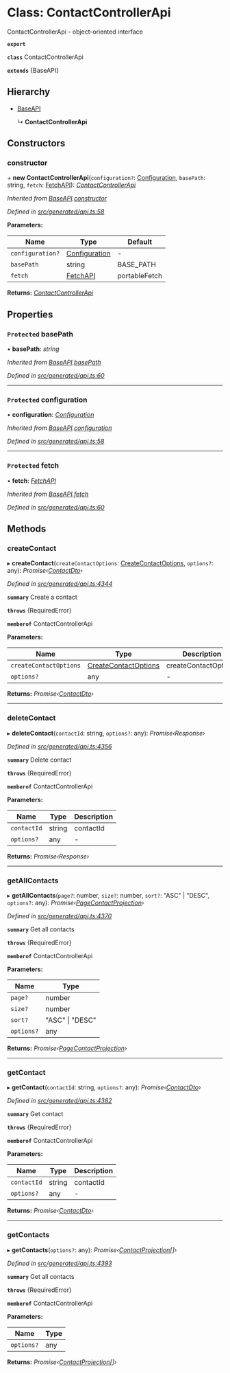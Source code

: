 # Class: ContactControllerApi

ContactControllerApi - object-oriented interface

**`export`** 

**`class`** ContactControllerApi

**`extends`** {BaseAPI}

## Hierarchy

* [BaseAPI](_generated_api_.baseapi.md)

  ↳ **ContactControllerApi**

## Constructors

###  constructor

\+ **new ContactControllerApi**(`configuration?`: [Configuration](_generated_configuration_.configuration.md), `basePath`: string, `fetch`: [FetchAPI](../interfaces/_generated_api_.fetchapi.md)): *[ContactControllerApi](_generated_api_.contactcontrollerapi.md)*

*Inherited from [BaseAPI](_generated_api_.baseapi.md).[constructor](_generated_api_.baseapi.md#constructor)*

*Defined in [src/generated/api.ts:58](https://github.com/mailslurp/mailslurp-client-ts-js/blob/c5d4ad1/src/generated/api.ts#L58)*

**Parameters:**

Name | Type | Default |
------ | ------ | ------ |
`configuration?` | [Configuration](_generated_configuration_.configuration.md) | - |
`basePath` | string |  BASE_PATH |
`fetch` | [FetchAPI](../interfaces/_generated_api_.fetchapi.md) |  portableFetch |

**Returns:** *[ContactControllerApi](_generated_api_.contactcontrollerapi.md)*

## Properties

### `Protected` basePath

• **basePath**: *string*

*Inherited from [BaseAPI](_generated_api_.baseapi.md).[basePath](_generated_api_.baseapi.md#protected-basepath)*

*Defined in [src/generated/api.ts:60](https://github.com/mailslurp/mailslurp-client-ts-js/blob/c5d4ad1/src/generated/api.ts#L60)*

___

### `Protected` configuration

• **configuration**: *[Configuration](_generated_configuration_.configuration.md)*

*Inherited from [BaseAPI](_generated_api_.baseapi.md).[configuration](_generated_api_.baseapi.md#protected-configuration)*

*Defined in [src/generated/api.ts:58](https://github.com/mailslurp/mailslurp-client-ts-js/blob/c5d4ad1/src/generated/api.ts#L58)*

___

### `Protected` fetch

• **fetch**: *[FetchAPI](../interfaces/_generated_api_.fetchapi.md)*

*Inherited from [BaseAPI](_generated_api_.baseapi.md).[fetch](_generated_api_.baseapi.md#protected-fetch)*

*Defined in [src/generated/api.ts:60](https://github.com/mailslurp/mailslurp-client-ts-js/blob/c5d4ad1/src/generated/api.ts#L60)*

## Methods

###  createContact

▸ **createContact**(`createContactOptions`: [CreateContactOptions](../interfaces/_generated_api_.createcontactoptions.md), `options?`: any): *Promise‹[ContactDto](../interfaces/_generated_api_.contactdto.md)›*

*Defined in [src/generated/api.ts:4344](https://github.com/mailslurp/mailslurp-client-ts-js/blob/c5d4ad1/src/generated/api.ts#L4344)*

**`summary`** Create a contact

**`throws`** {RequiredError}

**`memberof`** ContactControllerApi

**Parameters:**

Name | Type | Description |
------ | ------ | ------ |
`createContactOptions` | [CreateContactOptions](../interfaces/_generated_api_.createcontactoptions.md) | createContactOptions |
`options?` | any | - |

**Returns:** *Promise‹[ContactDto](../interfaces/_generated_api_.contactdto.md)›*

___

###  deleteContact

▸ **deleteContact**(`contactId`: string, `options?`: any): *Promise‹Response›*

*Defined in [src/generated/api.ts:4356](https://github.com/mailslurp/mailslurp-client-ts-js/blob/c5d4ad1/src/generated/api.ts#L4356)*

**`summary`** Delete contact

**`throws`** {RequiredError}

**`memberof`** ContactControllerApi

**Parameters:**

Name | Type | Description |
------ | ------ | ------ |
`contactId` | string | contactId |
`options?` | any | - |

**Returns:** *Promise‹Response›*

___

###  getAllContacts

▸ **getAllContacts**(`page?`: number, `size?`: number, `sort?`: "ASC" | "DESC", `options?`: any): *Promise‹[PageContactProjection](../interfaces/_generated_api_.pagecontactprojection.md)›*

*Defined in [src/generated/api.ts:4370](https://github.com/mailslurp/mailslurp-client-ts-js/blob/c5d4ad1/src/generated/api.ts#L4370)*

**`summary`** Get all contacts

**`throws`** {RequiredError}

**`memberof`** ContactControllerApi

**Parameters:**

Name | Type |
------ | ------ |
`page?` | number |
`size?` | number |
`sort?` | "ASC" &#124; "DESC" |
`options?` | any |

**Returns:** *Promise‹[PageContactProjection](../interfaces/_generated_api_.pagecontactprojection.md)›*

___

###  getContact

▸ **getContact**(`contactId`: string, `options?`: any): *Promise‹[ContactDto](../interfaces/_generated_api_.contactdto.md)›*

*Defined in [src/generated/api.ts:4382](https://github.com/mailslurp/mailslurp-client-ts-js/blob/c5d4ad1/src/generated/api.ts#L4382)*

**`summary`** Get contact

**`throws`** {RequiredError}

**`memberof`** ContactControllerApi

**Parameters:**

Name | Type | Description |
------ | ------ | ------ |
`contactId` | string | contactId |
`options?` | any | - |

**Returns:** *Promise‹[ContactDto](../interfaces/_generated_api_.contactdto.md)›*

___

###  getContacts

▸ **getContacts**(`options?`: any): *Promise‹[ContactProjection](../interfaces/_generated_api_.contactprojection.md)[]›*

*Defined in [src/generated/api.ts:4393](https://github.com/mailslurp/mailslurp-client-ts-js/blob/c5d4ad1/src/generated/api.ts#L4393)*

**`summary`** Get all contacts

**`throws`** {RequiredError}

**`memberof`** ContactControllerApi

**Parameters:**

Name | Type |
------ | ------ |
`options?` | any |

**Returns:** *Promise‹[ContactProjection](../interfaces/_generated_api_.contactprojection.md)[]›*
